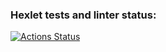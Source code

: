 ### Hexlet tests and linter status:
[![Actions Status](https://github.com/GrandVandal/java-project-61/workflows/hexlet-check/badge.svg)](https://github.com/GrandVandal/java-project-61/actions)